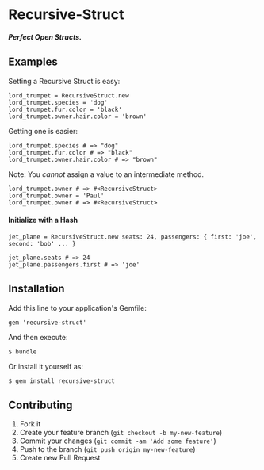 # Recursive-Struct

##### Perfect Open Structs.

## Examples

Setting a Recursive Struct is easy:

```
lord_trumpet = RecursiveStruct.new
lord_trumpet.species = 'dog'
lord_trumpet.fur.color = 'black'
lord_trumpet.owner.hair.color = 'brown'
```

Getting one is easier:

```
lord_trumpet.species # => "dog"
lord_trumpet.fur.color # => "black"
lord_trumpet.owner.hair.color # => "brown"
```

Note: You _cannot_ assign a value to an intermediate method.
```
lord_trumpet.owner # => #<RecursiveStruct>
lord_trumpet.owner = 'Paul'
lord_trumpet.owner # => #<RecursiveStruct>
```


#### Initialize with a Hash

```
jet_plane = RecursiveStruct.new seats: 24, passengers: { first: 'joe', second: 'bob' ... }

jet_plane.seats # => 24
jet_plane.passengers.first # => 'joe'
```


## Installation

Add this line to your application's Gemfile:

    gem 'recursive-struct'

And then execute:

    $ bundle

Or install it yourself as:

    $ gem install recursive-struct
	
## Contributing

1. Fork it
2. Create your feature branch (`git checkout -b my-new-feature`)
3. Commit your changes (`git commit -am 'Add some feature'`)
4. Push to the branch (`git push origin my-new-feature`)
5. Create new Pull Request
